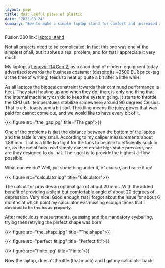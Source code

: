 ```yaml
---
layout: page
title: Most useful piece of plastic
date: "2022-08-24"
summary: "How to make a simple laptop stand for comfort and increased airflow."
---
```


Fusion 360 link: [laptop_stand](https://drive.google.com/file/d/1PPjS1Oo1_NPz1fMau9EfA9M-WzJKoiLt/view?usp=sharing)

Not all projects need to be complicated. In fact this one was one of the simplest of all, but it
solves a real problem, and for that I appreciate it very much.

My laptop, a [Lenovo T14 Gen 2](https://www.lenovo.com/hu/hu/laptops/thinkpad/t-series/T14-G2-Intel/p/22TPT14T4N2),
as a good deal of modern equipment today advertised towards the business costumer
(despite its ~2500 EUR price-tag at the time of writing) tends to heat up quite a bit after a little while.

As all laptops the biggest constraint towards their continued performance is heat. They start heating up and when they do,
there is only one thing that the internal machinery can do to keep the system going. It starts to throttle
the CPU until temperatures stabilize somewhere around 90 degrees Celsius. That is a bit toasty and a bit sad.
Throttling means the juicy power that was paid for cannot come out, and we would like to have every bit of it.

{{< figure src="the_gap.jpg" title="The gap">}}

One of the problems is that the distance between the bottom of the laptop and the table is very small. According to my caliper
measurements about 1.89 mm. That is a little too tight for the fans to be able to efficiently suck in air, as the radial
fans used simply cannot create high static pressure, nor are they designed to do that. Their goal is to provide the highest airflow
possible.

What can we do? Well, put something under it, of course, and raise it up!

{{< figure src="calculator.jpg" title="Calculator">}}

The calculator provides an optimal gap of about 20 mms. With the added benefit of providing a slight but comfortable angle
of about 20 degrees of depression. Very nice! Good enough that I forgot about the issue for about 6 months at which point
my calculator was missing enough times that I decided to fix the issue properly.

After meticulous measurements, guessing and the mandatory eyeballing, trying then retrying the perfect shape was born!

{{< figure src="the_shape.jpg" title="The shape">}}

{{< figure src="perfect_fit.jpg" title="Perfect fit">}}

{{< figure src="finito.jpg" title="Finito">}}

Now the laptop, doesn't throttle (that much) and I got my calculator back!
